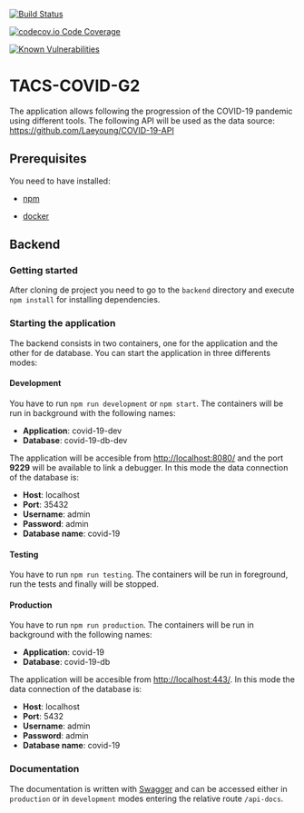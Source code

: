 [![Build Status](https://travis-ci.org/molinajulian/TACS-COVID-G2.png?branch=master)](https://travis-ci.org/molinajulian/TACS-COVID-G2)

[![codecov.io Code Coverage](https://img.shields.io/codecov/c/github/molinajulian/TACS-COVID-G2.svg)](https://codecov.io/github/molinajulian/TACS-COVID-G2?branch=master) 

[![Known Vulnerabilities](https://snyk.io/test/github/molinajulian/TACS-COVID-G2/badge.svg?branch=master&targetFile=backend/package.json)](https://snyk.io/test/github/molinajulian/TACS-COVID-G2?targetFile=backend/package.json)

# TACS-COVID-G2
  

The application allows following the progression of the COVID-19 pandemic using different tools. The following API will be used as the data source: https://github.com/Laeyoung/COVID-19-API

  

## Prerequisites

You need to have installed:

* [npm](https://www.npmjs.com/get-npm)

* [docker](https://www.docker.com/products/docker-desktop)

## Backend

### Getting started

After cloning de project you need to go to the `backend` directory and execute `npm install` for installing dependencies.

### Starting the application

The backend consists in two containers, one for the application and the other for de database. You can start the application in three differents modes:

 #### Development
 
You have to run `npm run development` or `npm start`.
The containers will be run in background with the following names:

 - **Application**: covid-19-dev
 - **Database**: covid-19-db-dev

The application will be accesible from [http://localhost:8080/](http://localhost:8080/) and the port **9229** will be available to link a debugger.
In this mode the data connection of the database is:

 - **Host**: localhost
 - **Port**: 35432
 - **Username**: admin
 - **Password**: admin
 - **Database name**: covid-19

 #### Testing
 
You have to run `npm run testing`.
The containers will be run in foreground, run the tests and finally will be stopped.

 #### Production
 
You have to run `npm run production`. 
The containers will be run in background with the following names:

 - **Application**: covid-19
 - **Database**: covid-19-db

The application will be accesible from [http://localhost:443/](http://localhost:443/).
In this mode the data connection of the database is:

 - **Host**: localhost
 - **Port**: 5432
 - **Username**: admin
 - **Password**: admin
 - **Database name**: covid-19

### Documentation

The documentation is written with [Swagger](https://swagger.io/) and can be accessed either in `production` or in `development` modes entering the relative route `/api-docs`.
